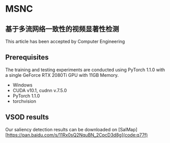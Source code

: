# MSNC
## 基于多流网络一致性的视频显著性检测
This article has been accepted by Computer Engineering

## Prerequisites
The training and testing experiments are conducted using PyTorch 1.1.0 with a single GeForce RTX 2080Ti GPU with 11GB Memory.
* Windows
* CUDA v10.1, cudnn v.7.5.0
* PyTorch 1.1.0
* torchvision

## VSOD results
Our saliency detection results can be downloaded on [SalMap][https://pan.baidu.com/s/11Rx0sQ2NquBN_2CpcD3d8g](code:q77f)

